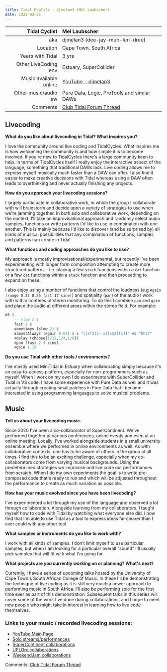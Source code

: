 ```yaml
---
title: Tidal Profile - djmelan3 (Mel Laubscher)
date: 2023-03-25
---
```


| Tidal Cyclist  | Mel Laubscher    |
| --------:    | :---------- |
| aka    | djmelan3 (dee-jay-muh-lun-dree) |
| Location | Cape Town, South Africa |
| Years with Tidal | 3  yrs |
| Other LiveCoding env | Estuary, SuperCollider |
| Music available online | [YouTube - djmelan3](https://www.youtube.com/@djmelan3) |
| Other music/audio sw | Pure Data, Logic, ProTools and similar DAWs |
| Comments | [Club Tidal Forum Thread]([https://club.tidalcycles.org](https://club.tidalcycles.org/t/blog-profile-djmelan3/4635)) |

## Livecoding  

**What do you like about livecoding in Tidal? What inspires you?**   

I love the community around live coding and TidalCycles. What inspires me is how welcoming the community is and how simple it is to become involved. If you're new to TidalCycles there's a large community keen to help. In terms of TidalCycles itself I really enjoy the interactive aspect of the language, something that traditional DAWs lack. Live coding allows me to express myself musically much faster than a DAW can offer. I also find it easier to make creative decisions with Tidal whereas using a DAW often leads to overthinking and never actually finishing any projects.

**How do you approach your livecoding sessions?**  

I largely participate in collaborative work, in which the group I collaborate with will brainstorm and decide upon a variety of strategies to use when we're jamming together. In both solo and collaborative work, depending on the context, I'll take an improvisational approach and randomly select audio samples, functions or write patterns I'd like to use in combination with one another. This is mainly because I'd like to discover (and be surprised by) all kinds of musical possibilities that any combination of functions, samples and patterns can create in Tidal.

**What functions and coding approaches do you like to use?**  

My approach is mostly improvisational/experimental, but recently I've been experimenting with longer form composition attempting to create more structured patterns - i.e. placing a few `stack` functions within a `cat` function or a few `cat` functions within a `stack` function and then proceeding to expand on these.

I also enjoy using a number of functions that control the loudness (e.g `#gain (range 0.35 0.85 fast 12 sine)`) and spatiality (`pan`) of the audio I work with within confines of stereo monitoring. To do this I combine `pan` and `gain` and place the audio at different areas within the stereo field. For example:

```haskell
d3 $
    -- slow 2 $
    fast 2 $
    sometimes (slow 2) $
    almostAlways (#gain 0.65) $ s "[[x*2][~ x][x@2][x]]" #s "hh27"
    #delay (choose[1/12,1/4,1/8])
    #pan (fast 2 $ sine)
    #gain 1.15
```

**Do you use Tidal with other tools / environments?**  

I've mostly used MiniTidal in Estuary when collaborating simply because it's an easy-to-access platform, especially for non-programmers such as myself. When I work on my own I do experiments with SuperCollider and Tidal in VS code. I have some experience with Pure Data as well and it was actually through creating small patches in Pure Data that I became interested in using programming languages to solve musical problems.

## Music  

**Tell us about your livecoding music.**  

Since 2020 I've been a co-collaborator of SuperContinent. We've performed together at various conferences, online events and even at an online meeting. Locally, I've worked alongside students in a small university ensemble where we performed in online environments as well. As with collaborative contexts, one has to be aware of others in the group at all times. I find this to be an exciting challenge, especially when my co-collaborators come from varying musical backgrounds. Using the predetermined strategies we improvise and live code our performances from scratch. When I do my own experiments the goal is to write pre-composed code that's ready to run and which will be adjusted throughout the performance to create as much variation as possible.

**How has your music evolved since you have been livecoding?**  

I've experimented a lot through my use of the language and observed a lot through collaboration. Alongside learning from my collaborators, I taught myself how to code with Tidal by watching what everyone else did. I now find that I'm able to use Tidal as a tool to express ideas far clearer than I ever could with any other tool.


**What samples or instruments do you like to work with?**  

I work with all kinds of samples. I don't limit myself to use particular samples, but when I am looking for a particular overall "sound" I'll usually pick samples that will fit with what I'm going for.


**What projects are you currently working on or planning? What's next?**  

Currently, I have a series of upcoming talks hosted by the University of Cape Town's South African College of Music. In these I'll be demonstrating the technique of live coding as it is still very much a newer approach to performing music in South Africa. I'll also be performing solo for the first time ever as part of this demonstration. Subsequent talks in this series will cover some of the work I've done during collaborations, and I hope to meet new people who might take in interest in learning how to live code themselves.

### Links to your music / recorded livecoding sessions:

- [YouTube Main Page](https://www.youtube.com/channel/UCh7EiGKEEnCSfZ8xzUJIsZw)
- [Solo streams/performances](https://www.youtube.com/playlist?list=PLroSCmh5yBWCr-U3h-0-HhxQ3tuq2qbpx)
- [SuperContinent collaborations](https://www.youtube.com/playlist?list=PLroSCmh5yBWAHsSjTMY3hXtNoVB1I8Snh)
- [UPLOrc collaborations](https://www.youtube.com/playlist?list=PLroSCmh5yBWCwxQ6jnR4Ott_1Dxt2kB7l)
- [WeekendJam collaborations](https://www.youtube.com/playlist?list=PLroSCmh5yBWDZk6zoW48jj-1WwP3HWhiA)


Comments: [Club Tidal Forum Thread]([https://club.tidalcycles.org](https://club.tidalcycles.org/t/blog-profile-djmelan3/4635))
